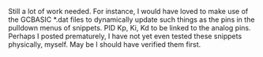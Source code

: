 Still a lot of work needed. For instance, I would have loved to make use of the GCBASIC *.dat files to dynamically update such things as the pins in the pulldown menus of snippets.
PID Kp, Ki, Kd to be linked to the analog pins.
Perhaps I posted prematurely, I have not yet even tested these snippets physically, myself. May be I should have verified them first.
